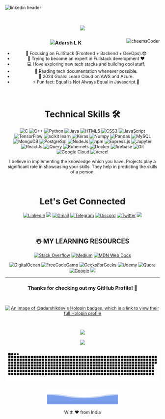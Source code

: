 
![linkedin header](https://user-images.githubusercontent.com/73928744/182041587-527d010a-80d3-4b57-bd99-c2be13c1a516.png)

<h1 align="center">
  <a href="https://git.io/typing-svg">
    <img src="https://readme-typing-svg.herokuapp.com/?lines=Hi,+There!+👋;This+is+Adarsh+L+K....;I'm+a+Full+Stack+Developer;Nice+to+meet+you!&center=true&size=25">
  </a>
</h1>

<img align="right" alt="cheemsCoder" src = "https://user-images.githubusercontent.com/73928744/141654531-109887e4-1142-474e-ac70-8540f7a24f70.png"></p>

<h3><p align="center"> <img src="https://komarev.com/ghpvc/?username=adarshlkdev&label=Profile%20views&color=6805D3&style=flat" alt="Adarsh L K" /> </p></h3>
   <div align="center">


- 🔭 Focusing on FullStack (Frontend + Backend + DevOps).😎
- 🌱 Trying to become an expert in Fullstack development ❤
- 💻 I love exploring new tech stacks and building cool stuff.
- 📰 Reading tech documentation whenever possible.
- 🥅 2024 Goals: Learn Cloud on AWS and Azure.
- ⚡ Fun fact: Equal is Not Always Equal in Javascript.🤣


<br />

<h1>Technical Skills 🛠</h1>
 

<p align="center"> 
<img alt="C" src="https://img.shields.io/badge/c-%2300599C.svg?&style=for-the-badge&logo=c&logoColor=white" />
<img alt="C++" src="https://img.shields.io/badge/c++-%2300599C.svg?&style=for-the-badge&logo=c%2B%2B&ogoColor=white" />
 <img alt="Python" src="https://img.shields.io/badge/python-%2314354C.svg?style=for-the-badge&logo=python&logoColor=white"/>
 <img alt="Java" src="https://img.shields.io/badge/java-%23ED8B00.svg?&style=for-the-badge&logo=java&logoColor=white" />
<img alt="HTML5" src="https://img.shields.io/badge/html5-%23E34F26.svg?&style=for-the-badge&logo=html5&logoColor=white" />
 <img alt="CSS3" src="https://img.shields.io/badge/css3-%231572B6.svg?&style=for-the-badge&logo=css3&logoColor=white" />
 <img alt="JavaScript" src="https://img.shields.io/badge/javascript-%23323330.svg?&style=for-the-badge&logo=javascript&logoColor=%23F7DF1E" />
 <img alt="TensorFlow" src="https://img.shields.io/badge/TensorFlow-FF6F00?style=for-the-badge&logo=TensorFlow&logoColor=white" />
 <img alt="scikit learn" src="https://img.shields.io/badge/scikit_learn-F7931E?style=for-the-badge&logo=scikit-learn&logoColor=white" />  
 <img alt="Keras" src="https://img.shields.io/badge/Keras-D00000?style=for-the-badge&logo=Keras&logoColor=white" />
 <img alt="Numpy" src="https://img.shields.io/badge/Numpy-777BB4?style=for-the-badge&logo=numpy&logoColor=white" />
 <img alt="Pandas" src="https://img.shields.io/badge/Pandas-2C2D72?style=for-the-badge&logo=pandas&logoColor=white" />
 <img alt="MySQL" src="https://img.shields.io/badge/MySQL-00000F?style=for-the-badge&logo=mysql&logoColor=white" />
 <img alt="MongoDB" src="https://img.shields.io/badge/MongoDB-white?style=for-the-badge&logo=mongodb&logoColor=4EA94B" />
 <img alt="PostgreSql" src="https://img.shields.io/badge/PostgreSQL-316192?style=for-the-badge&logo=postgresql&logoColor=white" />
 <img alt="NodeJs" src="https://img.shields.io/badge/Node.js-339933?style=for-the-badge&logo=nodedotjs&logoColor=white" />
    <img alt="npm" src="https://img.shields.io/badge/npm-CB3837?style=for-the-badge&logo=npm&logoColor=white" />
    <img alt="Express.js" src="https://img.shields.io/badge/Express.js-000000?style=for-the-badge&logo=express&logoColor=white" />
    <img alt="Jupyter" src="https://img.shields.io/badge/Jupyter-F37626.svg?&style=for-the-badge&logo=Jupyter&logoColor=white" />
    <img alt="ReactJs" src="https://img.shields.io/badge/React-20232A?style=for-the-badge&logo=react&logoColor=61DAFB" />
    <img alt="jQuery" src="https://img.shields.io/badge/jQuery-0769AD?style=for-the-badge&logo=jquery&logoColor=white" />
    <img alt="Kubernets" src="https://img.shields.io/badge/kubernetes-326ce5.svg?&style=for-the-badge&logo=kubernetes&logoColor=white" />
    <img alt="Docker" src="https://img.shields.io/badge/docker-%230db7ed.svg?style=for-the-badge&logo=docker&logoColor=white" />
    <img alt="firebase" src="https://img.shields.io/badge/firebase-ffca28?style=for-the-badge&logo=firebase&logoColor=black" />
    <img alt="Git" src="https://img.shields.io/badge/Git-F05032?style=for-the-badge&logo=git&logoColor=white" />
    <img alt="Google Cloud" src="https://img.shields.io/badge/Google_Cloud-4285F4?style=for-the-badge&logo=google-cloud&logoColor=white" />
    <img alt="Vercel" src="https://img.shields.io/badge/vercel-%23000000.svg?style=for-the-badge&logo=vercel&logoColor=white" />
     
</p>


I believe in implementing the knowledge which you have. Projects play a significant role in showcasing your skills. They help in predicting the skills of a person. 

<br />

 <h1 align="center">Let's Get Connected</h1>

<div align="center">

<a  href="https://www.linkedin.com/in/adarshlkdev" target="_blank"><img alt="LinkedIn" src="https://img.shields.io/badge/linkedin%20-%230077B5.svg?&style=for-the-badge&logo=linkedin&logoColor=white" /></a>
<a href="https://twitter.com/adarshlkdev" target="_blank"><img src="https://img.shields.io/badge/twitter-%2300acee.svg?&style=for-the-badge&logo=twitter&logoColor=white&alt=twitter" /></a>
<a href="mailto:erlkadarsh@gmail.com"><img  alt="Gmail" src="https://img.shields.io/badge/Gmail-D14836?style=for-the-badge&logo=gmail&logoColor=white" /></a>
<a  href="https://t.me/adarshlkdev"><img alt="Telegram" src="https://img.shields.io/badge/Telegram-2CA5E0?style=for-the-badge&logo=telegram&logoColor=white"/></a>
<a  href="https://discord.com/users/adarshlkdev"><img alt="Discord" src="https://img.shields.io/badge/Discord-7289DA?style=for-the-badge&logo=discord&logoColor=white"></a>
<a  href="https://www.twitter.com/adarshkdev/"><img alt="Twitter" src="https://img.shields.io/badge/Twitter-E4405F?style=for-the-badge&logo=Twiiter&logoColor=white"></a>
<a  href="https://adarshlkdev.vercel.app" target="_blank"> <img src="https://img.shields.io/badge/website-000000?style=for-the-badge&logo=About.me&logoColor=white" target="_blank"></a>

<br />
    

## ☃️ **MY LEARNING RESOURCES**

[![Stack Overflow](https://img.shields.io/badge/-Stackoverflow-FE7A16?style=for-the-badge&logo=stack-overflow&logoColor=white)][sof]
[![Medium](https://img.shields.io/badge/Medium-12100E?style=for-the-badge&logo=medium&logoColor=white)][medium]
[![MDN Web Docs](https://img.shields.io/badge/MDN_Web_Docs-black?style=for-the-badge&logo=mdnwebdocs&logoColor=white)][mdn]
<!--[![](https://img.shields.io/badge/YouTube-FF0000?style=for-the-badge&logo=youtube&logoColor=white)][youtube]-->
[![DigitalOcean](https://img.shields.io/badge/DO_Community-%230167ff.svg?style=for-the-badge&logo=digitalOcean&logoColor=white)][doc]
[![FreeCodeCamp](https://img.shields.io/badge/Freecodecamp-%23123.svg?&style=for-the-badge&logo=freecodecamp&logoColor=green)][fcc]
[![GeeksForGeeks](https://img.shields.io/badge/GeeksforGeeks-gray?style=for-the-badge&logo=geeksforgeeks&logoColor=35914c)][gog]
[![Udemy](https://img.shields.io/badge/Udemy-A435F0?style=for-the-badge&logo=Udemy&logoColor=white)][udemy]
[![Quora](https://img.shields.io/badge/Quora-%23B92B27.svg?style=for-the-badge&logo=Quora&logoColor=white)][quora]
[![Google](https://img.shields.io/badge/google-4285F4?style=for-the-badge&logo=google&logoColor=white)][google]
[![](https://img.shields.io/badge/GitHub-100000?style=for-the-badge&logo=github&logoColor=white)][github]

[medium]: https://medium.com/
[github]: https://github.com/
[google]: https://www.google.com
[mdn]: https://developer.mozilla.org/en-US/
[wiki]: https://en.wikipedia.org/wiki/Main_Page
[quora]: https://www.quora.com/
[doc]: https://www.digitalocean.com/community
[udemy]: https://www.udemy.com/
[gog]: https://www.geeksforgeeks.org/
[fcc]: https://www.freecodecamp.org/
[sof]: https://stackoverflow.com/

[repo]: https://github.com/adarshlkdev?tab=repositories


<hr />

### **Thanks for checking out my GitHub Profile!** 🙏


<br />

[![An image of @adarshlkdev's Holopin badges, which is a link to view their full Holopin profile](https://holopin.me/adarshlkdev)](https://holopin.io/@adarshlkdev)

<br />

![](https://ForTheBadge.com/images/badges/built-with-love.svg)

![](https://img.shields.io/github/followers/adarshlkdev?logo=github&style=for-the-badge&color=0891b2&labelColor=1c1917)



<!-- ![](https://github-readme-stats.vercel.app/api/top-langs/?username=adarshlkdev&theme=onedark) -->

<p align="center">
 <img width="1000" src="github-snake.svg" alt="snake"/>
</p>

<!--<p align="center">
  <img width="600" height="200" src="https://github-readme-stats.vercel.app/api?username=adarshlkdev&show_icons=true&theme=vision-friendly-dark">
  <img width="400" height="200" src="https://github-readme-stats.vercel.app/api/top-langs/?username=adarshlkdev&size_weight=0.15&count_weight=0.5&layout=compact&theme=vision-friendly-dark">
</p>-->


![](https://github.com/adarshlkdev/adarshlkdev/blob/main/bottom_header.svg)

<p align="center"> With ❤️ from India </p>
